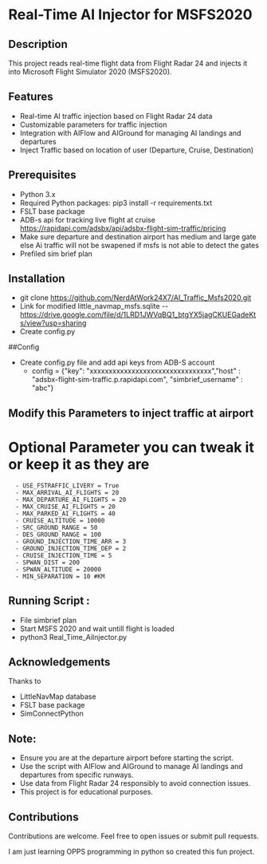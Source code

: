 #  Real-Time AI Injector for MSFS2020

## Description
This project reads real-time flight data from Flight Radar 24 and injects it into Microsoft Flight Simulator 2020 (MSFS2020).

## Features
- Real-time AI traffic injection based on Flight Radar 24 data
- Customizable parameters for traffic injection
- Integration with AIFlow and AIGround for managing AI landings and departures
- Inject Traffic based on location of user (Departure, Cruise, Destination)

## Prerequisites
- Python 3.x
- Required Python packages: pip3 install -r requirements.txt
- FSLT base package
- ADB-s api for tracking live flight at cruise https://rapidapi.com/adsbx/api/adsbx-flight-sim-traffic/pricing
- Make sure departure and destination airport has medium and large gate else Ai traffic will not be swapened if msfs is not able to detect the gates
- Prefiled sim brief plan

## Installation
- git clone https://github.com/NerdAtWork24X7/AI_Traffic_Msfs2020.git
- Link for modified little_navmap_msfs.sqlite -- https://drive.google.com/file/d/1LRD1JWVqBQ1_btgYX5jagCKUEGadeKts/view?usp=sharing
- Create config.py

##Config
 - Create config.py file and add api keys from ADB-S account
   - config = {"key": "xxxxxxxxxxxxxxxxxxxxxxxxxxxxxxxx","host" : "adsbx-flight-sim-traffic.p.rapidapi.com", "simbrief_username" : "abc"}


## Modify this Parameters to inject traffic at airport
  # Optional Parameter you can tweak it or keep it as they are
      - USE_FSTRAFFIC_LIVERY = True
      - MAX_ARRIVAL_AI_FLIGHTS = 20
      - MAX_DEPARTURE_AI_FLIGHTS = 20
      - MAX_CRUISE_AI_FLIGHTS = 20
      - MAX_PARKED_AI_FLIGHTS = 40
      - CRUISE_ALTITUDE = 10000
      - SRC_GROUND_RANGE = 50
      - DES_GROUND_RANGE = 100
      - GROUND_INJECTION_TIME_ARR = 3
      - GROUND_INJECTION_TIME_DEP = 2
      - CRUISE_INJECTION_TIME = 5
      - SPWAN_DIST = 200
      - SPWAN_ALTITUDE = 20000
      - MIN_SEPARATION = 10 #KM



## Running Script :
  - File simbrief plan
  - Start MSFS 2020 and wait untill flight is loaded
  - python3 Real_Time_AiInjector.py


## Acknowledgements
Thanks to
 - LittleNavMap database
 - FSLT base package
 - SimConnectPython


## Note:
- Ensure you are at the departure airport before starting the script.
- Use the script with AIFlow and AIGround to manage AI landings and departures from specific runways.
- Use data from Flight Radar 24 responsibly to avoid connection issues.
- This project is for educational purposes.

## Contributions
Contributions are welcome. Feel free to open issues or submit pull requests.

I am just learning OPPS programming in python so created this fun project.
